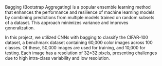 Bagging (Bootstrap Aggregating) is a popular ensemble learning method that enhances the performance and resilience of machine learning models by combining predictions from multiple models trained on random subsets of a dataset. 
This approach minimizes variance and improves generalization.

In this project, we utilized CNNs with bagging to classify the CIFAR-100 dataset, a benchmark dataset containing 60,000 color images across 100 classes. Of these, 50,000 images are used for training, and 10,000 for testing. 
Each image has a resolution of 32×32 pixels, presenting challenges due to high intra-class variability and low resolution.
